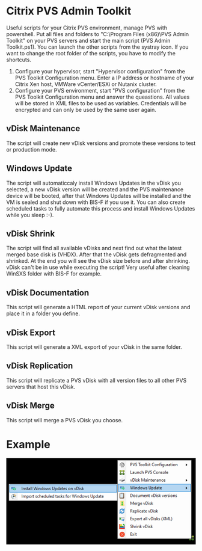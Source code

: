 # Citrix PVS Admin Toolkit
Useful scripts for your Citrix PVS environment, manage PVS with powershell. Put all files and folders to "C:\Program Files (x86)\PVS Admin Toolkit" on your PVS servers and start the main script (PVS Admin Toolkit.ps1). You can launch the other scripts from the systray icon. If you want to change the root folder of the scripts, you have to modify the shortcuts.

1. Configure your hypervisor, start "Hypervisor configuration" from the PVS Toolkit Configuration menu. Enter a IP address or hostname of your Citrix Xen host, VMWare vCenter/ESXi or Nutanix cluster.
2. Configure your PVS environment, start "PVS configuration" from the PVS Toolkit Configuration menu and answer the queastions. 
All values will be stored in XML files to be used as variables. Credentials will be encrypted and can only be used by the same user again. 

## vDisk Maintenance
The script will create new vDisk versions and promote these versions to test or production mode.

## Windows Update
The script will automaticcaly install Windows Updates in the vDisk you selected, a new vDisk version will be created and the PVS maintenance device will be booted, after that Windows Updates will be installed and the VM is sealed and shut down with BIS-F if you use it. You can also create scheduled tasks to fully automate this process and install Windows Updates while you sleep :-). 
## vDisk Shrink
The script will find all available vDisks and next find out what the latest merged base disk is (VHDX). After that the vDisk gets defragmented and shrinked. At the end you will see the vDisk size before and after shrinking. vDisk can't be in use while executing the script! Very useful after cleaning WinSXS folder with BIS-F for example. 

## vDisk Documentation
This script will generate a HTML report of your current vDisk versions and place it in a folder you define.

## vDisk Export
This script will generate a XML export of your vDisk in the same folder.

## vDisk Replication
This script will replicate a PVS vDisk with all version files to all other PVS servers that host this vDisk.

## vDisk Merge
This script will merge a PVS vDisk you choose.

# Example

![Toolkit](https://github.com/Mohrpheus78/Citrix/blob/main/PVS%20Admin%20Toolkit/PVSAdminToolkit.png)